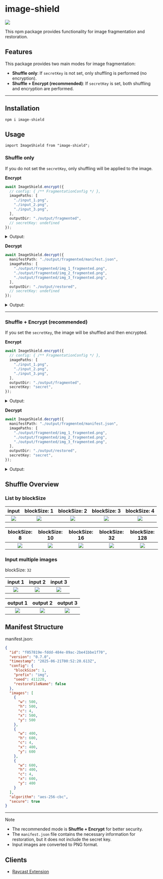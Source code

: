 # image-shield

![](.docs/figure.png)

This npm package provides functionality for image fragmentation and restoration.

## Features

This package provides two main modes for image fragmentation:

- **Shuffle only**: If `secretKey` is not set, only shuffling is performed (no encryption).
- **Shuffle + Encrypt (recommended)**: If `secretKey` is set, both shuffling and encryption are performed.

---

## Installation

```
npm i image-shield
```

## Usage

```
import ImageShield from "image-shield";
```

### Shuffle only

If you do not set the `secretKey`, only shuffling will be applied to the image.

**Encrypt**

```ts
await ImageShield.encrypt({
  // config: { /** FragmentationConfig */ },
  imagePaths: [
    "./input_1.png",
    "./input_2.png",
    "./input_3.png",
  ],
  outputDir: "./output/fragmented",
  // secretKey: undefined
});
```

<details>
<summary>Output:</summary>

```
output
└── fragmented
    ├── img_1_fragmented.png
    ├── img_2_fragmented.png
    ├── img_3_fragmented.png
    └── manifest.json
```
</details>

**Decrypt**

```ts
await ImageShield.decrypt({
  manifestPath: "./output/fragmented/manifest.json",
  imagePaths: [
    "./output/fragmented/img_1_fragmented.png",
    "./output/fragmented/img_2_fragmented.png",
    "./output/fragmented/img_3_fragmented.png",
  ],
  outputDir: "./output/restored",
  // secretKey: undefined
});
```

<details>
<summary>Output:</summary>

```
output
└── restored
    ├── img_1.png
    ├── img_2.png
    └── img_3.png
```
</details>

---

### Shuffle + Encrypt (recommended)

If you set the `secretKey`, the image will be shuffled and then encrypted.

**Encrypt**

```ts
await ImageShield.encrypt({
  // config: { /** FragmentationConfig */ },
  imagePaths: [
    "./input_1.png",
    "./input_2.png",
    "./input_3.png",
  ],
  outputDir: "./output/fragmented",
  secretKey: "secret",
});
```

<details>
<summary>Output:</summary>

```
output
└── fragmented
    ├── img_1_fragmented.png
    ├── img_2_fragmented.png
    ├── img_3_fragmented.png
    └── manifest.json
```
</details>

**Decrypt**

```ts
await ImageShield.decrypt({
  manifestPath: "./output/fragmented/manifest.json",
  imagePaths: [
    "./output/fragmented/img_1_fragmented.png",
    "./output/fragmented/img_2_fragmented.png",
    "./output/fragmented/img_3_fragmented.png",
  ],
  outputDir: "./output/restored",
  secretKey: "secret",
});
```

<details>
<summary>Output:</summary>

```
output
└── restored
    ├── img_1.png
    ├── img_2.png
    └── img_3.png
```
</details>


## Shuffle Overview

### List by blockSize

| input | blockSize: 1 | blockSize: 2 | blockSize: 3 | blockSize: 4 |
|:-------:|:---------------:|:---------------:|:---------------:|:----------------:|
| ![](.docs/input_sample.png) | ![](.docs/output_1.png) | ![](.docs/output_2.png) | ![](.docs/output_3.png) | ![](.docs/output_4.png) |

| blockSize: 8 | blockSize: 10 | blockSize: 16 | blockSize: 32 | blockSize: 128 |
|:-------:|:---------------:|:---------------:|:---------------:|:----------------:|
| ![](.docs/output_8.png) | ![](.docs/output_10.png) | ![](.docs/output_16.png) | ![](.docs/output_32.png) | ![](.docs/output_128.png) |

### Input multiple images

blockSize: `32`

| input 1 | input 2 | input 3 |
|:-------:|:---------------:|:---------------:|
| ![](.docs/input_sample.png) | ![](.docs/input_sample_mono.png) | ![](.docs/input_sample_blue.png) |

| output 1 | output 2 | output 3 |
|:-------:|:---------------:|:---------------:|
| ![](.docs/output_m0.png) | ![](.docs/output_m1.png) | ![](.docs/output_m2.png) |


## Manifest Structure

manifest.json:

```json
{
  "id": "f057819e-fddd-484e-89ac-2be41bbe1f70",
  "version": "0.7.0",
  "timestamp": "2025-06-21T00:52:20.613Z",
  "config": {
    "blockSize": 1,
    "prefix": "img",
    "seed": 411220,
    "restoreFileName": false
  },
  "images": [
    {
      "w": 500,
      "h": 500,
      "c": 4,
      "x": 500,
      "y": 500
    },
    {
      "w": 400,
      "h": 600,
      "c": 4,
      "x": 400,
      "y": 600
    },
    {
      "w": 600,
      "h": 400,
      "c": 4,
      "x": 600,
      "y": 400
    }
  ],
  "algorithm": "aes-256-cbc",
  "secure": true
}
```

</details>

---

> [!NOTE]
> - The recommended mode is **Shuffle + Encrypt** for better security.
> - The `manifest.json` file contains the necessary information for restoration, but it does not include the secret key.
> - Input images are converted to PNG format.

## Clients

- [Raycast Extension](https://github.com/tuki0918/raycast-image-shield)
